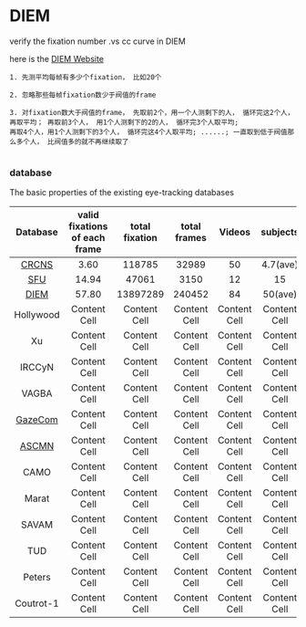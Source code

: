 # DIEM
verify the fixation number .vs cc curve in DIEM

here is the [DIEM Website](https://thediemproject.wordpress.com/videos-and%C2%A0data/) 
```
1. 先测平均每帧有多少个fixation， 比如20个

2. 忽略那些每帧fixation数少于阀值的frame

3. 对fixation数大于阀值的frame， 先取前2个，用一个人测剩下的人， 循环完这2个人，再取平均； 再取前3个人， 用1个人测剩下的2的人， 循环完3个人取平均;
再取4个人，用1个人测剩下的3个人， 循环完这4个人取平均; ......; 一直取到低于阀值那么多个人， 比阀值多的就不再继续取了


```

### database
The basic properties of the existing eye-tracking databases

| Database  | valid fixations of each frame | total fixation | total frames | Videos | subjects | Year |
| :---:  | :---:  | :---:  | :---:  |:---:  | :---:  | :---:  |
| [CRCNS](https://crcns.org/data-sets/eye/eye-1)  | 3.60  | 118785  | 32989  | 50  | 4.7(ave)  | 2004  |
| [SFU](http://www.sfu.ca/~ibajic/#data)  | 14.94  | 47061  | 3150  | 12  | 15  | 2012  |
| [DIEM](https://thediemproject.wordpress.com/) | 57.80  | 13897289 | 240452  | 84  | 50(ave)  | 2011  |
| Hollywood | Content Cell  | Content Cell  | Content Cell  | Content Cell  | Content Cell  | Content Cell  |
| Xu | Content Cell  | Content Cell  | Content Cell  | Content Cell  | Content Cell  | Content Cell  |
| IRCCyN  | Content Cell  | Content Cell  | Content Cell  | Content Cell  | Content Cell  | Content Cell  |
| VAGBA  | Content Cell  | Content Cell  | Content Cell  | Content Cell  | Content Cell  | Content Cell  |
| [GazeCom](http://www.inb.uni-luebeck.de/fileadmin/files/MITARBEITER/Dorr/EyeMovementDataSet.html)  | Content Cell  | Content Cell  | Content Cell  | Content Cell  | Content Cell  | Content Cell  |
| [ASCMN](http://www.tcts.fpms.ac.be/attention/index.php?categorie2/databases&database=001)  | Content Cell  | Content Cell  | Content Cell  | Content Cell  | Content Cell  | Content Cell  |
| CAMO  | Content Cell  | Content Cell  | Content Cell  | Content Cell  | Content Cell  | Content Cell  |
| Marat | Content Cell  | Content Cell  | Content Cell  | Content Cell  | Content Cell  | Content Cell  |
| SAVAM  | Content Cell  | Content Cell  | Content Cell  | Content Cell  | Content Cell  | Content Cell  |
| TUD  | Content Cell  | Content Cell  | Content Cell  | Content Cell  | Content Cell  | Content Cell  |
| Peters | Content Cell  | Content Cell  | Content Cell  | Content Cell  | Content Cell  | Content Cell  |
| Coutrot-1 | Content Cell  | Content Cell  | Content Cell  | Content Cell  | Content Cell  | Content Cell  |
